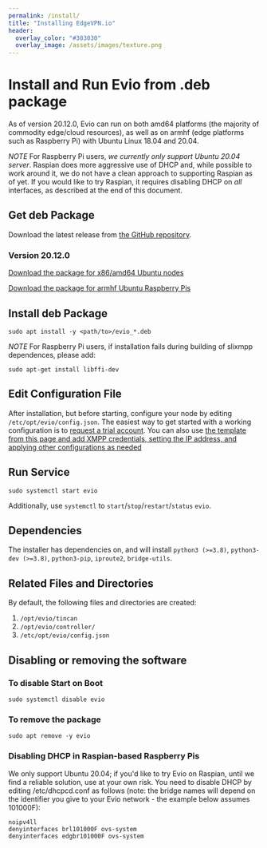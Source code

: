 ```yaml
---
permalink: /install/
title: "Installing EdgeVPN.io"
header:
  overlay_color: "#303030"
  overlay_image: /assets/images/texture.png
---
```


# Install and Run Evio from .deb package

As of version 20.12.0, Evio can run on both amd64 platforms (the majority of commodity edge/cloud resources), as well as on armhf (edge platforms such as Raspberry Pi) with Ubuntu Linux 18.04 and 20.04. 

*NOTE* For Raspberry Pi users, *we currently only support Ubuntu 20.04 server*. Raspian does more aggressive use of DHCP and, while possible to work around it, we do not have a clean approach to supporting Raspian as of yet. If you would like to try Raspian, it requires disabling DHCP on *all* interfaces, as described at the end of this document.

## Get deb Package
Download the latest release from [the GitHub repository](https://github.com/EdgeVPNio/evio/releases/).

### Version 20.12.0

[Download the package for x86/amd64 Ubuntu nodes](https://github.com/EdgeVPNio/evio/releases/download/v20.12.0/evio_20.12.0_amd64.deb)

[Download the package for armhf Ubuntu Raspberry Pis](https://github.com/EdgeVPNio/evio/releases/download/v20.12.0/evio_20.12.0_armhf.deb)

## Install deb Package

```shell
sudo apt install -y <path/to>/evio_*.deb
```

*NOTE* For Raspberry Pi users, if installation fails during building of slixmpp dependences, please add:

```shell
sudo apt-get install libffi-dev
```

## Edit Configuration File
After installation, but before starting, configure your node by editing `/etc/opt/evio/config.json`. The easiest way to get started with a working configuration is to [request a trial account](/trial). You can also use [the template from this page and add XMPP credentials, setting the IP address, and applying other configurations as needed](/configbasics) 

## Run Service
```shell
sudo systemctl start evio
``` 

Additionally, use `systemctl` to `start`/`stop`/`restart`/`status` `evio`.

## Dependencies
The installer has dependencies on, and will install `python3 (>=3.8)`, `python3-dev (>=3.8)`,  `python3-pip`, `iproute2`, `bridge-utils`.


## Related Files and Directories
By default, the following files and directories are created:
1. `/opt/evio/tincan`
2. `/opt/evio/controller/`
3. `/etc/opt/evio/config.json`

## Disabling or removing the software

### To disable Start on Boot
```shell
sudo systemctl disable evio
```

### To remove the package
```shell
sudo apt remove -y evio
```

### Disabling DHCP in Raspian-based Raspberry Pis

We only support Ubuntu 20.04; if you'd like to try Evio on Raspian, until we find a reliable solution, use at your own risk. You need to disable DHCP by editing /etc/dhcpcd.conf as follows (note: the bridge names will depend on the identifier you give to your Evio network - the example below assumes 101000F):

```
noipv4ll
denyinterfaces brl101000F ovs-system
denyinterfaces edgbr101000F ovs-system
```

